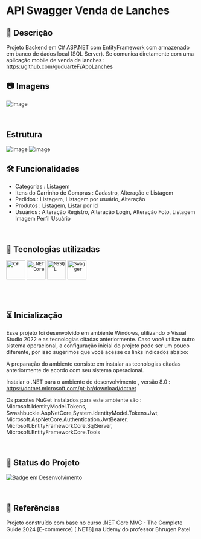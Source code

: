 # API Swagger Venda de Lanches

## 📖  Descrição

Projeto Backend em C# ASP.NET com EntityFramework com armazenado em banco de dados local (SQL Server).
Se comunica diretamente com uma aplicação mobile de venda de lanches : https://github.com/guduarteF/AppLanches

## :camera: Imagens 

![image](https://github.com/user-attachments/assets/e235f425-83bb-4bdb-a8a2-1e5f08bb0603)


<br/>

## Estrutura
![image](https://github.com/user-attachments/assets/43bdaa30-e484-4a8c-999c-73362c502987)
![image](https://github.com/user-attachments/assets/01d5eba7-9e2a-4c83-9587-853e484a689d)

## 🛠️ Funcionalidades
- Categorias : Listagem
- Itens do Carrinho de Compras : Cadastro, Alteração e Listagem
- Pedidos : Listagem, Listagem por usuário, Alteração
- Produtos : Listagem, Listar por Id
- Usuários : Alteração Registro, Alteração Login, Alteração Foto, Listagem Imagem Perfil Usuário
<br/>

## 📡 Tecnologias utilizadas 
<code><img width="50" src="https://user-images.githubusercontent.com/25181517/121405384-444d7300-c95d-11eb-959f-913020d3bf90.png" alt="C#" title="C#"/></code>
	<code><img width="50" src="https://user-images.githubusercontent.com/25181517/121405754-b4f48f80-c95d-11eb-8893-fc325bde617f.png" alt=".NET Core" title=".NET Core"/></code>
	<code><img width="50" src="https://github.com/marwin1991/profile-technology-icons/assets/19180175/3b371807-db7c-45b4-8720-c0cfc901680a" alt="MSSQL" title="MSSQL"/></code>
 <code><img width="50" src="https://user-images.githubusercontent.com/25181517/186711335-a3729606-5a78-4496-9a36-06efcc74f800.png" alt="Swagger" title="Swagger"/></code>
</div>
<br/><br/>

## ⏳ Inicialização

Esse projeto foi desenvolvido em ambiente Windows, utilizando o Visual Studio 2022 e as tecnologias citadas anteriormente. Caso você utilize outro sistema operacional, a configuração inicial do projeto pode ser um pouco diferente, por isso sugerimos que você acesse os links indicados abaixo:

A preparação do ambiente consiste em instalar as tecnologias citadas anteriormente de acordo com seu sistema operacional.

Instalar o .NET para o ambiente de desenvolvimento , versão 8.0 :
https://dotnet.microsoft.com/pt-br/download/dotnet

Os pacotes NuGet instalados para este ambiente são :
Microsoft.IdentityModel.Tokens, Swashbuckle.AspNetCore,System.IdentityModel.Tokens.Jwt, Microsoft.AspNetCore.Authentication.JwtBearer, Microsoft.EntityFrameworkCore.SqlServer, Microsoft.EntityFrameworkCore.Tools

<br/>

## 🔎 Status do Projeto

![Badge em Desenvolvimento](https://img.shields.io/badge/Status-Concluído-green)

<br/>

## 📑 Referências

 Projeto construído com base no curso .NET Core MVC - The Complete Guide 2024 [E-commerce] [.NET8] na Udemy do professor Bhrugen Patel 
